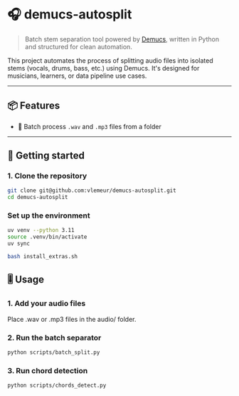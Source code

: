 # 🎧 demucs-autosplit

> Batch stem separation tool powered by [Demucs](https://github.com/facebookresearch/demucs), written in Python and structured for clean automation.

This project automates the process of splitting audio files into isolated stems (vocals, drums, bass, etc.) using Demucs. It's designed for musicians, learners, or data pipeline use cases.

---

## 📦 Features

- 🔹 Batch process `.wav` and `.mp3` files from a folder

---

## 🚀 Getting started

### 1. Clone the repository

```bash
git clone git@github.com:vlemeur/demucs-autosplit.git
cd demucs-autosplit
```

### Set up the environment

```bash
uv venv --python 3.11
source .venv/bin/activate
uv sync
```


```bash
bash install_extras.sh
```

## 🎚️ Usage

### 1. Add your audio files

Place .wav or .mp3 files in the audio/ folder.

### 2. Run the batch separator

```bash
python scripts/batch_split.py
```

### 3. Run chord detection

```bash
python scripts/chords_detect.py
```

